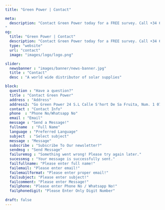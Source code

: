 ```yaml
---
title: "Green Power | Contact"

meta:
  description: "Contact Green Power today for a FREE survey. Call +34 651 720 792 or email info@greenpwr.eu. Installing solar panels at your home or business has never been easier.
"
og:
  title: "Green Power | Contact"
  description: "Contact Green Power today for a FREE survey. Call +34 651 720 792 or email info@greenpwr.eu. Installing solar panels at your home or business has never been easier." 
  type: "website"
  url: "contact"
  image: "images/logo/logo.png"

slider:
  newsbanner : "images/banner/news-banner.jpg"
  title : "Contact"
  desc : "A world wide distributor of solar supplies"

block:
  question : "Have a question?"
  title : "Contact Green Power"
  address : "Address"
  address2: "Go Green Power 24 S.L Calle S'hort De Sa Fruita, Num. 1 07800 Eivissa-(Illes Balears), Spain"
  contact : "Contact Info"
  phone  : "Phone No/Whatsapp No"
  email : "Email"
  message : "Send a Message!"
  fullname  : "Full Name"
  language : "Preferred Language"
  subject  : "Select subject"
  message : "Message"
  subscribe : "Subscribe To Our newsletter?"
  sendmsg : "Send Message"
  failuremsg : "Something went wrong! Please try again later."
  sucessmsg : "Your message is successfully sent."
  failfullname: "Please enter full name!"
  failemail: "Please enter email!"
  failemailformat: "Please enter proper email!"
  failsubject: "Please enter subject!"
  failcomment: "Please enter Message!"
  failphone: "Please enter Phone No / Whatsapp No!"
  failphonedigit: "Please Enter Only Digit Number"
    
draft: false
---
```

